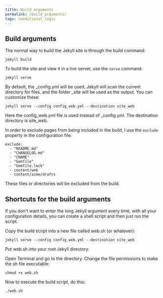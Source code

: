 ```yaml
---
title: Build arguments
permalink: /build_arguments/
tags: conditional_logic
---
```


## Build arguments

The normal way to build the Jekyll site is through the build command:

```
jekyll build
```

To build the site and view it in a live server, use the `serve` command:

```
jekyll serve
```

By default, the _config.yml will be used, Jekyll will scan the current directory for files, and the folder _site will be used as the output. You can customize these:

```
jekyll serve --config config_web.yml --destination site_web
```

Here the config_web.yml file is used instead of _config.yml. The destination directory is site_web.

In order to exclude pages from being included in the build, I use the `exclude` property in the configuration file:

```
exclude:
  - "README.md"
  - "CHANGELOG.md"
  - "CNAME"
  - "Gemfile"
  - "Gemfile.lock"
  - content/web
  - content/acme/drafts
```

These files or directories will be excluded from the build. 

## Shortcuts for the build arguments

If you don't want to enter the long Jekyll argument every time, with all your configuration details, you can create a shell script and then just run the script. 

Copy the build script into a new file called web.sh (or whatever):

```
jekyll serve --config config_web.yml --destination site_web
```

Put web.sh into your root Jekyll directory. 

Open Terminal and go to the directory. Change the file permissions to make the sh file executable:

```
chmod +x web.sh
```

Now to execute the build script, do this:

```
./web.sh
```

